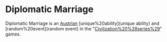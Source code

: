 # Diplomatic Marriage

Diplomatic Marriage is an [Austrian](Austrian) [unique%20ability](unique ability) and [random%20event](random event) in the "[Civilization%20%28series%29](Civilization)" games.